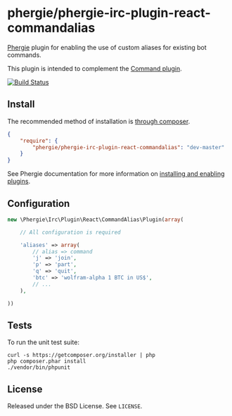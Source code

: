 # phergie/phergie-irc-plugin-react-commandalias

[Phergie](http://github.com/phergie/phergie-irc-bot-react/) plugin for enabling the use of custom aliases for existing bot commands.

This plugin is intended to complement the [Command plugin](https://github.com/phergie/phergie-irc-plugin-react-command).

[![Build Status](https://secure.travis-ci.org/phergie/phergie-irc-plugin-react-commandalias.png?branch=master)](http://travis-ci.org/phergie/phergie-irc-plugin-react-commandalias)

## Install

The recommended method of installation is [through composer](http://getcomposer.org).

```JSON
{
    "require": {
        "phergie/phergie-irc-plugin-react-commandalias": "dev-master"
    }
}
```

See Phergie documentation for more information on
[installing and enabling plugins](https://github.com/phergie/phergie-irc-bot-react/wiki/Usage#plugins).

## Configuration

```php
new \Phergie\Irc\Plugin\React\CommandAlias\Plugin(array(

    // All configuration is required

    'aliases' => array(
        // alias => command
        'j' => 'join',
        'p' => 'part',
        'q' => 'quit',
        'btc' => 'wolfram-alpha 1 BTC in US$',
        // ...
    ),

))
```

## Tests

To run the unit test suite:

```
curl -s https://getcomposer.org/installer | php
php composer.phar install
./vendor/bin/phpunit
```

## License

Released under the BSD License. See `LICENSE`.
